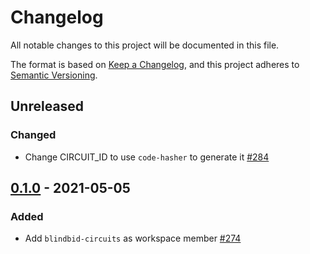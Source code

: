 # Changelog

All notable changes to this project will be documented in this file.

The format is based on [Keep a Changelog](https://keepachangelog.com/en/1.0.0/),
and this project adheres to [Semantic Versioning](https://semver.org/spec/v2.0.0.html).

## Unreleased

### Changed

- Change CIRCUIT_ID to use `code-hasher` to generate it [#284]

## [0.1.0] - 2021-05-05

### Added
- Add `blindbid-circuits` as workspace member [#274]

[#284]: https://github.com/dusk-network/rusk/issues/284
[#274]: https://github.com/dusk-network/rusk/issues/274
[0.1.0]: https://github.com/dusk-network/rusk/releases/tag/blindbid-circuits-0.1.0